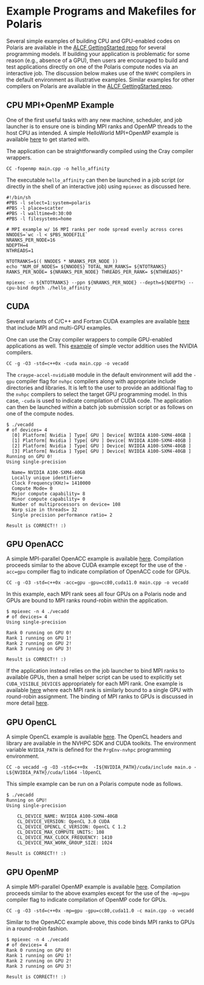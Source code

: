 # Example Programs and Makefiles for Polaris

Several simple examples of building CPU and GPU-enabled codes on Polaris are available in the [ALCF GettingStarted repo](https://github.com/argonne-lcf/GettingStarted/tree/master/ProgrammingModels/Polaris) for several programming models. If building your application is problematic for some reason (e.g., absence of a GPU), then users are encouraged to build and test applications directly on one of the Polaris compute nodes via an interactive job. The discussion below makes use of the `NVHPC` compilers in the default environment as illustrative examples. Similar examples for other compilers on Polaris are available in the [ALCF GettingStarted repo](https://github.com/argonne-lcf/GettingStarted/tree/master/ProgrammingModels/Polaris).

## CPU MPI+OpenMP Example

One of the first useful tasks with any new machine, scheduler, and job launcher is to ensure one is binding MPI ranks and OpenMP threads to the host CPU as intended. A simple HelloWorld MPI+OpenMP example is available [here](https://github.com/argonne-lcf/GettingStarted/tree/master/Examples/Polaris/affinity_omp) to get started with.

The application can be straightforwardly compiled using the Cray compiler wrappers.
```
CC -fopenmp main.cpp -o hello_affinity
```

The executable `hello_affinity` can then be launched in a job script (or directly in the shell of an interactive job) using `mpiexec` as discussed here.

[//]: # (ToDo: Add link to running jobs page)

```
#!/bin/sh
#PBS -l select=1:system=polaris
#PBS -l place=scatter
#PBS -l walltime=0:30:00
#PBS -l filesystems=home

# MPI example w/ 16 MPI ranks per node spread evenly across cores
NNODES=`wc -l < $PBS_NODEFILE`
NRANKS_PER_NODE=16
NDEPTH=4
NTHREADS=1

NTOTRANKS=$(( NNODES * NRANKS_PER_NODE ))
echo "NUM_OF_NODES= ${NNODES} TOTAL_NUM_RANKS= ${NTOTRANKS} RANKS_PER_NODE= ${NRANKS_PER_NODE} THREADS_PER_RANK= ${NTHREADS}"

mpiexec -n ${NTOTRANKS} --ppn ${NRANKS_PER_NODE} --depth=${NDEPTH} --cpu-bind depth ./hello_affinity
```

## CUDA

Several variants of C/C++ and Fortran CUDA examples are available [here](https://github.com/argonne-lcf/GettingStarted/tree/master/ProgrammingModels/Polaris/CUDA) that include MPI and multi-GPU examples.

One can use the Cray compiler wrappers to compile GPU-enabled applications as well. This [example](https://github.com/argonne-lcf/GettingStarted/tree/master/ProgrammingModels/Polaris/CUDA/vecadd) of simple vector addition uses the NVIDIA compilers.

```
CC -g -O3 -std=c++0x -cuda main.cpp -o vecadd
```

The `craype-accel-nvidia80` module in the default environment will add the `-gpu` compiler flag for `nvhpc` compilers along with appropriate include directories and libraries. It is left to the user to provide an additional flag to the `nvhpc` compilers to select the target GPU programming model. In this case, `-cuda` is used to indicate compilation of CUDA code. The application can then be launched within a batch job submission script or as follows on one of the compute nodes.

```
$ ./vecadd 
# of devices= 4
  [0] Platform[ Nvidia ] Type[ GPU ] Device[ NVIDIA A100-SXM4-40GB ]
  [1] Platform[ Nvidia ] Type[ GPU ] Device[ NVIDIA A100-SXM4-40GB ]
  [2] Platform[ Nvidia ] Type[ GPU ] Device[ NVIDIA A100-SXM4-40GB ]
  [3] Platform[ Nvidia ] Type[ GPU ] Device[ NVIDIA A100-SXM4-40GB ]
Running on GPU 0!
Using single-precision

  Name= NVIDIA A100-SXM4-40GB
  Locally unique identifier= 
  Clock Frequency(KHz)= 1410000
  Compute Mode= 0
  Major compute capability= 8
  Minor compute capability= 0
  Number of multiprocessors on device= 108
  Warp size in threads= 32
  Single precision performance ratio= 2

Result is CORRECT!! :)
```

## GPU OpenACC

A simple MPI-parallel OpenACC example is available [here](https://github.com/argonne-lcf/GettingStarted/tree/master/ProgrammingModels/Polaris/OpenACC/vecadd_mpi). Compilation proceeds similar to the above CUDA example except for the use of the `-acc=gpu` compiler flag to indicate compilation of OpenACC code for GPUs.
```
CC -g -O3 -std=c++0x -acc=gpu -gpu=cc80,cuda11.0 main.cpp -o vecadd
```
In this example, each MPI rank sees all four GPUs on a Polaris node and GPUs are bound to MPI ranks round-robin within the application.

```
$ mpiexec -n 4 ./vecadd
# of devices= 4
Using single-precision

Rank 0 running on GPU 0!
Rank 1 running on GPU 1!
Rank 2 running on GPU 2!
Rank 3 running on GPU 3!

Result is CORRECT!! :)
```
If the application instead relies on the job launcher to bind MPI ranks to available GPUs, then a small helper script can be used to explicitly set `CUDA_VISIBLE_DEVICES` appropriately for each MPI rank. One example is available [here](https://github.com/argonne-lcf/GettingStarted/tree/master/Examples/Polaris/affinity_gpu) where each MPI rank is similarly bound to a single GPU with round-robin assignment. The binding of MPI ranks to GPUs is discussed in more detail [here](../running-jobs/running-jobs.md#binding-mpi-ranks-to-gpus).

[//]: # (ToDo: Add link to running jobs page)

## GPU OpenCL

A simple OpenCL example is available [here](https://github.com/argonne-lcf/GettingStarted/tree/master/ProgrammingModels/Polaris/OpenCL/vecadd). The OpenCL headers and library are available in the NVHPC SDK and CUDA toolkits. The environment variable `NVIDIA_PATH` is defined for the `PrgEnv-nvhpc` programming environment. 
```
CC -o vecadd -g -O3 -std=c++0x  -I${NVIDIA_PATH}/cuda/include main.o -L${NVIDIA_PATH}/cuda/lib64 -lOpenCL
```

This simple example can be run on a Polaris compute node as follows.
```
$ ./vecadd
Running on GPU!
Using single-precision

    CL_DEVICE_NAME: NVIDIA A100-SXM4-40GB
    CL_DEVICE_VERSION: OpenCL 3.0 CUDA
    CL_DEVICE_OPENCL_C_VERSION: OpenCL C 1.2 
    CL_DEVICE_MAX_COMPUTE_UNITS: 108
    CL_DEVICE_MAX_CLOCK_FREQUENCY: 1410
    CL_DEVICE_MAX_WORK_GROUP_SIZE: 1024

Result is CORRECT!! :)
```

## GPU OpenMP

A simple MPI-parallel OpenMP example is available [here](https://github.com/argonne-lcf/GettingStarted/tree/master/ProgrammingModels/Polaris/OpenMP/vecadd_mpi). Compilation proceeds similar to the above examples except for the use of the `-mp=gpu` compiler flag to indicate compilation of OpenMP code for GPUs.

```
CC -g -O3 -std=c++0x -mp=gpu -gpu=cc80,cuda11.0 -c main.cpp -o vecadd
```

Similar to the OpenACC example above, this code binds MPI ranks to GPUs in a round-robin fashion. 
```
$ mpiexec -n 4 ./vecadd
# of devices= 4
Rank 0 running on GPU 0!
Rank 1 running on GPU 1!
Rank 2 running on GPU 2!
Rank 3 running on GPU 3!

Result is CORRECT!! :)
```